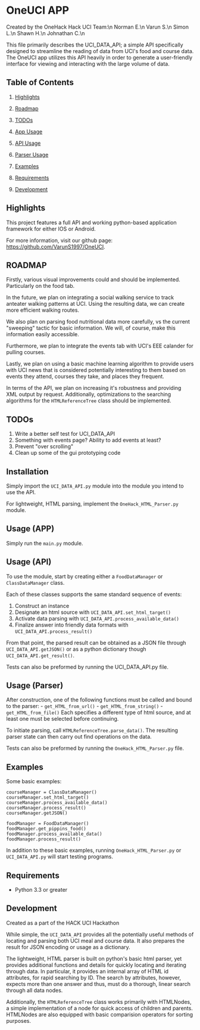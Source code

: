 # OneUCI APP

Created by the OneHack Hack UCI Team:\n
 Norman E.\n
 Varun S.\n
 Simon L.\n
 Shawn H.\n
 Johnathan C.\n

This file primarily describes the UCI_DATA_API; a simple API specifically designed to streamline the reading of data from UCI's food and course data. The OneUCI app utilizes this API heavily in order to generate a user-friendly interface for viewing and interacting with the large volume of data.

## Table of Contents

1. [Highlights](#highlights)
2. [Roadmap](#roadmap)
3. [TODOs](#todos)

1. [App Usage](#usage-app)
2. [API Usage](#usage-api)
3. [Parser Usage](#usage-parser)
4. [Examples]($eamples)
4. [Requirements](#requirements)
5. [Development](#develompent)

## Highlights
This project features a full API and working python-based application framework for either IOS or Android.

For more information, visit our github page: https://github.com/VarunS1997/OneUCI.

## ROADMAP
 Firstly, various visual improvements could and should be implemented. Particularly on the food tab.

 In the future, we plan on integrating a social walking service to track anteater walking patterns at UCI. Using the resulting data, we can create more efficient walking routes.

 We also plan on parsing food nutritional data more carefully, vs the current "sweeping" tactic for basic information. We will, of course, make this information easily accessible.

 Furthermore, we plan to integrate the events tab with UCI's EEE calander for pulling courses.

 Lastly, we plan on using a basic machine learning algorithm to provide users with UCI news that is considered potentially interesting to them based on events they attend, courses they take, and places they frequent.

 In terms of the API, we plan on increasing it's robustness and providing XML output by request. Additionally, optimizations to the searching algorithms for the ```HTMLReferenceTree``` class should be implemented.

## TODOs

1. Write a better self test for UCI_DATA_API
2. Something with events page? Ability to add events at least?
3. Prevent "over scrolling"
4. Clean up some of the gui prototyping code

## Installation
Simply import the ```UCI_DATA_API.py``` module into the module you intend to use the API.

For lightweight, HTML parsing, implement the ```OneHack_HTML_Parser.py``` module.

## Usage (APP)
Simply run the ```main.py``` module.

## Usage (API)
To use the module, start by creating either a ```FoodDataManager``` or ```ClassDataManager``` class.

Each of these classes supports the same standard sequence of events:
 1. Construct an instance
 2. Designate an html source with ```UCI_DATA_API.set_html_target()```
 3. Activate data parsing with ```UCI_DATA_API.process_available_data()```
 4. Finalize answer into friendly data formats with ```UCI_DATA_API.process_result()```

From that point, the parsed result can be obtained as a JSON file through ```UCI_DATA_API.getJSON()```
or as a python dictionary though ```UCI_DATA_API.get_result()```.

Tests can also be preformed by running the UCI_DATA_API.py file.

## Usage (Parser)
 After construction, one of the following functions must be called and bound to the parser:
    - ```get_HTML_from_url()```
    - ```get_HTML_from_string()```
    - ```get_HTML_from_file()```
 Each specifies a different type of html source, and at least one must be selected before continuing.

 To initiate parsing, call ```HTMLReferenceTree.parse_data()```. The resulting parser state can then carry out find operations on the data.

 Tests can also be preformed by running the ```OneHack_HTML_Parser.py``` file.

## Examples
Some basic examples:
```
courseManager = ClassDataManager()
courseManager.set_html_target()
courseManager.process_available_data()
courseManager.process_result()
courseManager.getJSON()

foodManager = FoodDataManager()
foodManager.get_pippins_food()
foodManager.process_available_data()
foodManager.process_result()
```

In addition to these basic examples, running ```OneHack_HTML_Parser.py``` or ```UCI_DATA_API.py``` will start testing programs.

## Requirements

- Python 3.3 or greater


## Development
 Created as a part of the HACK UCI Hackathon

 While simple, the ```UCI_DATA_API``` provides all the potentially useful methods of locating and parsing both UCI meal and course data. It also prepares the result for JSON encoding or usage as a dictionary.

 The lightweight, HTML parser is built on python's basic html parser, yet provides additional functions and details for quickly locating and iterating through data. In particular, it provides an internal array of HTML id attributes, for rapid searching by ID. The search by attributes, however, expects more than one answer and thus, must do a thorough, linear search through all data nodes.

 Additionally, the ```HTMLReferenceTree``` class works primarily with HTMLNodes, a simple implementation of a node for quick access of children and parents. HTMLNodes are also equipped with basic comparision operators for sorting purposes.
